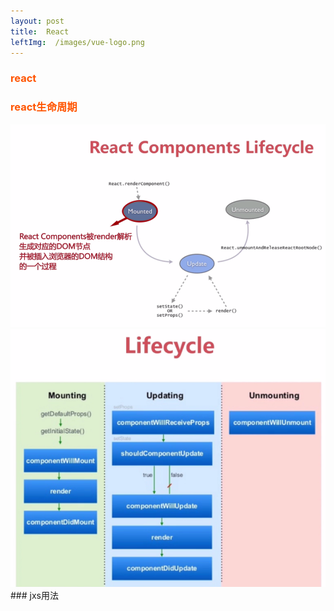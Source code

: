 ```yaml
---
layout: post
title:  React
leftImg:  /images/vue-logo.png
---
```


<style>
    img{
        max-width: 100%;
    }
     h3{
        color: #ff5400;
    }
    ::selection { background: #e2eae2; }
    ::-moz-selection { background: #e2eae2; }
    ::-webkit-selection { background: #e2eae2; }
</style>

### react
### react生命周期
<img src="/images/react.png" alt="">
<img src="/images/react2.png" alt="">
### jxs用法